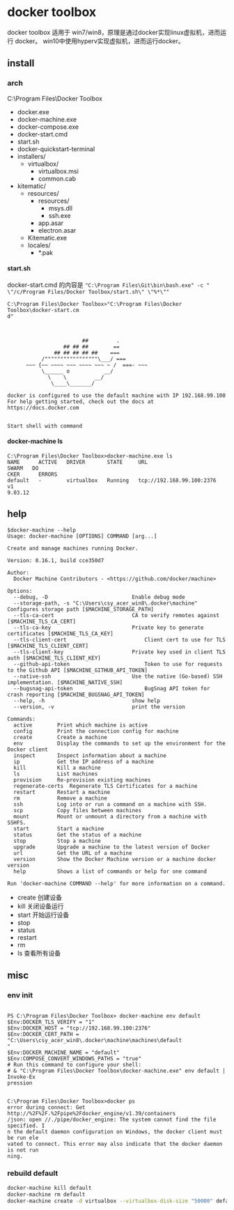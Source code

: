 # docker toolbox

docker toolbox 适用于 win7/win8，原理是通过docker实现linux虚拟机，进而运行 docker。
win10中使用hyperv实现虚拟机，进而运行docker。

## install

### arch

C:\Program Files\Docker Toolbox
- docker.exe
- docker-machine.exe
- docker-compose.exe
- docker-start.cmd
- start.sh
- docker-quickstart-terminal
- installers/
    - virtualbox/
        - virtualbox.msi
        - common.cab
- kitematic/
    - resources/
        - resources/
            - msys.dll
            - ssh.exe
        - app.asar
        - electron.asar
    - Kitematic.exe
    - locales/
        - *.pak

#### start.sh

docker-start.cmd 的内容是 `"C:\Program Files\Git\bin\bash.exe" -c " \"/c/Program Files/Docker Toolbox/start.sh\" \"%*\"" `

```
C:\Program Files\Docker Toolbox>"C:\Program Files\Docker Toolbox\docker-start.cm
d"



                        ##         .
                  ## ## ##        ==
               ## ## ## ## ##    ===
           /"""""""""""""""""\___/ ===
      ~~~ {~~ ~~~~ ~~~ ~~~~ ~~~ ~ /  ===- ~~~
           \______ o           __/
             \    \         __/
              \____\_______/

docker is configured to use the default machine with IP 192.168.99.100
For help getting started, check out the docs at https://docs.docker.com


Start shell with command

```

#### docker-machine ls

```
C:\Program Files\Docker Toolbox>docker-machine.exe ls
NAME      ACTIVE   DRIVER       STATE     URL                         SWARM   DO
CKER      ERRORS
default   -        virtualbox   Running   tcp://192.168.99.100:2376           v1
9.03.12
```

## help

```
$docker-machine --help
Usage: docker-machine [OPTIONS] COMMAND [arg...]

Create and manage machines running Docker.

Version: 0.16.1, build cce350d7

Author:
  Docker Machine Contributors - <https://github.com/docker/machine>

Options:
  --debug, -D							Enable debug mode
  --storage-path, -s "C:\Users\csy_acer_win8\.docker\machine"	Configures storage path [$MACHINE_STORAGE_PATH]
  --tls-ca-cert 						CA to verify remotes against [$MACHINE_TLS_CA_CERT]
  --tls-ca-key 							Private key to generate certificates [$MACHINE_TLS_CA_KEY]
  --tls-client-cert 						Client cert to use for TLS [$MACHINE_TLS_CLIENT_CERT]
  --tls-client-key 						Private key used in client TLS auth [$MACHINE_TLS_CLIENT_KEY]
  --github-api-token 						Token to use for requests to the Github API [$MACHINE_GITHUB_API_TOKEN]
  --native-ssh							Use the native (Go-based) SSH implementation. [$MACHINE_NATIVE_SSH]
  --bugsnag-api-token 						BugSnag API token for crash reporting [$MACHINE_BUGSNAG_API_TOKEN]
  --help, -h							show help
  --version, -v							print the version
  
Commands:
  active		Print which machine is active
  config		Print the connection config for machine
  create		Create a machine
  env			Display the commands to set up the environment for the Docker client
  inspect		Inspect information about a machine
  ip			Get the IP address of a machine
  kill			Kill a machine
  ls			List machines
  provision		Re-provision existing machines
  regenerate-certs	Regenerate TLS Certificates for a machine
  restart		Restart a machine
  rm			Remove a machine
  ssh			Log into or run a command on a machine with SSH.
  scp			Copy files between machines
  mount			Mount or unmount a directory from a machine with SSHFS.
  start			Start a machine
  status		Get the status of a machine
  stop			Stop a machine
  upgrade		Upgrade a machine to the latest version of Docker
  url			Get the URL of a machine
  version		Show the Docker Machine version or a machine docker version
  help			Shows a list of commands or help for one command
  
Run 'docker-machine COMMAND --help' for more information on a command.
```

- create 创建设备
- kill  关闭设备运行
- start 开始运行设备
- stop
- status
- restart
- rm
- ls  查看所有设备


## misc

### env init
```

PS C:\Program Files\Docker Toolbox> docker-machine env default
$Env:DOCKER_TLS_VERIFY = "1"
$Env:DOCKER_HOST = "tcp://192.168.99.100:2376"
$Env:DOCKER_CERT_PATH = "C:\Users\csy_acer_win8\.docker\machine\machines\default
"
$Env:DOCKER_MACHINE_NAME = "default"
$Env:COMPOSE_CONVERT_WINDOWS_PATHS = "true"
# Run this command to configure your shell:
# & "C:\Program Files\Docker Toolbox\docker-machine.exe" env default | Invoke-Ex
pression
```

```

C:\Program Files\Docker Toolbox>docker ps
error during connect: Get http://%2F%2F.%2Fpipe%2Fdocker_engine/v1.39/containers
/json: open //./pipe/docker_engine: The system cannot find the file specified. I
n the default daemon configuration on Windows, the docker client must be run ele
vated to connect. This error may also indicate that the docker daemon is not run
ning.
```
### rebuild default


``` bash
docker-machine kill default
docker-machine rm default
docker-machine create -d virtualbox --virtualbox-disk-size "50000" default
```


